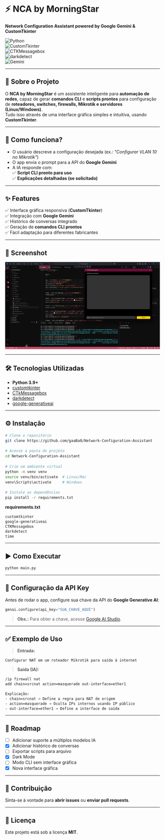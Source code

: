 
# ⚡ NCA by MorningStar  
**Network Configuration Assistant powered by Google Gemini & CustomTkinter**  

![Python](https://img.shields.io/badge/Python-3.9%2B-blue?logo=python)  
![CustomTkinter](https://img.shields.io/badge/GUI-CustomTkinter-darkgreen?logo=python)  
![CTKMessagebox](https://img.shields.io/badge/UX-CTKMessagebox-lightgrey?logo=python)  
![darkdetect](https://img.shields.io/badge/Theme-darkdetect-yellow?logo=python)  
![Gemini](https://img.shields.io/badge/AI-Google%20Gemini-orange?logo=google)  

---

## 🚀 Sobre o Projeto  
O **NCA by MorningStar** é um assistente inteligente para **automação de redes**, capaz de gerar **comandos CLI** e **scripts prontos** para configuração de **roteadores, switches, firewalls, Mikrotik e servidores (Linux/Windows)**.  
Tudo isso através de uma interface gráfica simples e intuitiva, usando **CustomTkinter**.  

---

## 🧠 Como funciona?  
- O usuário descreve a configuração desejada (ex.: *"Configurar VLAN 10 no Mikrotik"*)  
- O app envia o prompt para a API do **Google Gemini**  
- A IA responde com:  
  ✅ **Script CLI pronto para uso**  
  ✅ **Explicações detalhadas (se solicitado)**  

---

## ✨ Features  
✅ Interface gráfica responsiva (**CustomTkinter**)  
✅ Integração com **Google Gemini**  
✅ Histórico de conversas integrado  
✅ Geração de **comandos CLI prontos**  
✅ Fácil adaptação para diferentes fabricantes  

---

## 📸 Screenshot  
![Screenshot](print.png)  

---

## 🛠 Tecnologias Utilizadas  
- **Python 3.9+**  
- [customtkinter](https://pypi.org/project/customtkinter/)  
- [CTkMessagebox](https://pypi.org/project/ctkmessagebox/)  
- [darkdetect](https://pypi.org/project/darkdetect/)  
- [google-generativeai](https://pypi.org/project/google-generativeai/)  

---

## ⚙️ Instalação  
```bash
# Clone o repositório
git clone https://github.com/gaaBa0/Network-Configuration-Assistant

# Acesse a pasta do projeto
cd Network-Configuration-Assistant

# Crie um ambiente virtual
python -m venv venv
source venv/bin/activate  # Linux/Mac
venv\Scripts\activate     # Windows

# Instale as dependências
pip install -r requirements.txt
```

**requirements.txt**
```
customtkinter
google-generativeai
CTKMessagebox
darkdetect
time
```

---

## ▶️ Como Executar  
```bash
python main.py
```

---

## 🔑 Configuração da API Key  
Antes de rodar o app, configure sua chave da API do **Google Generative AI**:  
```python
genai.configure(api_key="SUA_CHAVE_AQUI")
```

> **Obs.:** Para obter a chave, acesse [Google AI Studio](https://ai.google.dev/).

---

## ✅ Exemplo de Uso  
> **Entrada:**  
```
Configurar NAT em um roteador Mikrotik para saída à internet
```

> **Saída (IA):**  
```
/ip firewall nat
add chain=srcnat action=masquerade out-interface=ether1

Explicação:
- chain=srcnat → Define a regra para NAT de origem
- action=masquerade → Oculta IPs internos usando IP público
- out-interface=ether1 → Define a interface de saída
```

---

## 📌 Roadmap  
- [ ] Adicionar suporte a múltiplos modelos IA
- [x] Adicionar histórico de conversas
- [ ] Exportar scripts para arquivo  
- [x] Dark Mode  
- [ ] Modo CLI sem interface gráfica
- [x] Nova interface gráfica

---

## 🤝 Contribuição  
Sinta-se à vontade para **abrir issues** ou **enviar pull requests**.  

---

## 📜 Licença  
Este projeto está sob a licença **MIT**.  
